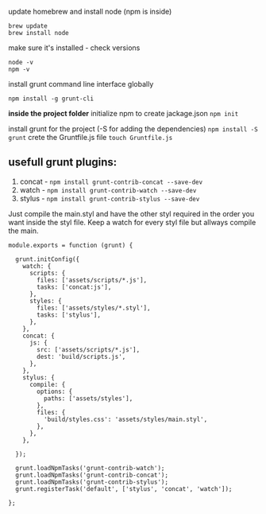 update homebrew and install node (npm is inside)
```
brew update
brew install node
```

make sure it's installed - check versions
```
node -v
npm -v
```

install grunt command line interface globally
```
npm install -g grunt-cli
```

**inside the project folder**
initialize npm to create jackage.json
``npm init``

install grunt for the project (-S for adding the dependencies)
``npm install -S grunt``
crete the Gruntfile.js file
``touch Gruntfile.js``


## usefull grunt plugins:
1. concat - ``npm install grunt-contrib-concat --save-dev``
2. watch - ``npm install grunt-contrib-watch --save-dev``
3. stylus - ``npm install grunt-contrib-stylus --save-dev``

Just compile the main.styl and have the other styl required in the order you want inside the styl file.
Keep a watch for every styl file but allways compile the main.

```
module.exports = function (grunt) {

  grunt.initConfig({
    watch: {
      scripts: {
        files: ['assets/scripts/*.js'],
        tasks: ['concat:js'],
      },
      styles: {
        files: ['assets/styles/*.styl'],
        tasks: ['stylus'],
      },
    },
    concat: {
      js: {
        src: ['assets/scripts/*.js'],
        dest: 'build/scripts.js',
      },
    },
    stylus: {
      compile: {
        options: {
          paths: ['assets/styles'],
        },
        files: {
          'build/styles.css': 'assets/styles/main.styl',
        },
      },
    },

  });

  grunt.loadNpmTasks('grunt-contrib-watch');
  grunt.loadNpmTasks('grunt-contrib-concat');
  grunt.loadNpmTasks('grunt-contrib-stylus');
  grunt.registerTask('default', ['stylus', 'concat', 'watch']);

};
```
